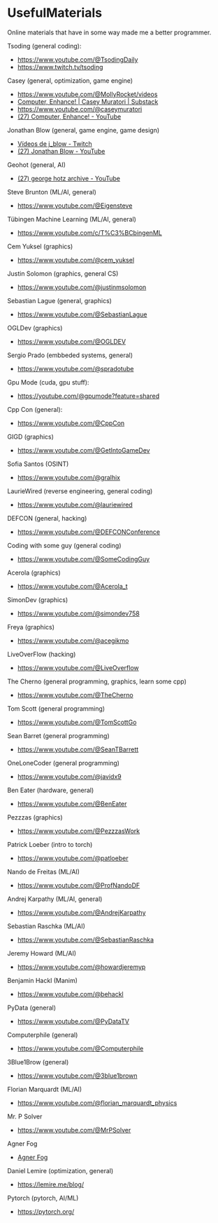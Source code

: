 # UsefulMaterials
Online materials that have in some way made me a better programmer.

Tsoding (general coding):
- https://www.youtube.com/@TsodingDaily
- https://www.twitch.tv/tsoding

Casey (general, optimization, game engine) 
- https://www.youtube.com/@MollyRocket/videos
- [Computer, Enhance! | Casey Muratori | Substack](https://www.computerenhance.com/)
- https://www.youtube.com/@caseymuratori
- [(27) Computer, Enhance! - YouTube](https://www.youtube.com/@computerenhance2980)

Jonathan Blow (general, game engine, game design) 
- [Vídeos de j_blow - Twitch](https://www.twitch.tv/j_blow/videos)
- [(27) Jonathan Blow - YouTube](https://www.youtube.com/@jblow888)

Geohot (general, AI)
- [(27) george hotz archive - YouTube](https://www.youtube.com/@geohotarchive)

Steve Brunton (ML/AI, general)
- https://www.youtube.com/@Eigensteve

Tübingen Machine Learning (ML/AI, general)
- https://www.youtube.com/c/T%C3%BCbingenML

Cem Yuksel (graphics)
- https://www.youtube.com/@cem_yuksel

Justin Solomon (graphics, general CS)
- https://www.youtube.com/@justinmsolomon

Sebastian Lague (general, graphics)
- https://www.youtube.com/@SebastianLague

OGLDev (graphics) 
- https://www.youtube.com/@OGLDEV

Sergio Prado (embbeded systems, general) 
- https://www.youtube.com/@spradotube

Gpu Mode (cuda, gpu stuff):
- https://youtube.com/@gpumode?feature=shared

Cpp Con (general):
- https://www.youtube.com/@CppCon

GIGD (graphics)
- https://www.youtube.com/@GetIntoGameDev

Sofia Santos (OSINT)
- https://www.youtube.com/@gralhix

LaurieWired (reverse engineering, general coding) 
- https://www.youtube.com/@lauriewired

DEFCON (general, hacking)
- https://www.youtube.com/@DEFCONConference

Coding with some guy (general coding) 
- https://www.youtube.com/@SomeCodingGuy

Acerola (graphics)
- https://www.youtube.com/@Acerola_t

SimonDev (graphics)
- https://www.youtube.com/@simondev758

Freya (graphics)
- https://www.youtube.com/@acegikmo

LiveOverFlow (hacking)
- https://www.youtube.com/@LiveOverflow

The Cherno (general programming, graphics, learn some cpp)
- https://www.youtube.com/@TheCherno

Tom Scott (general programming)
- https://www.youtube.com/@TomScottGo

Sean Barret (general programming)
- https://www.youtube.com/@SeanTBarrett

OneLoneCoder (general programming)
- https://www.youtube.com/@javidx9

Ben Eater (hardware, general) 
- https://www.youtube.com/@BenEater

Pezzzas (graphics)
- https://www.youtube.com/@PezzzasWork

Patrick Loeber (intro to torch)
 - https://www.youtube.com/@patloeber

Nando de Freitas (ML/AI)
- https://www.youtube.com/@ProfNandoDF

Andrej Karpathy (ML/AI, general)
- https://www.youtube.com/@AndrejKarpathy

Sebastian Raschka (ML/AI)
- https://www.youtube.com/@SebastianRaschka

Jeremy Howard (ML/AI)
- https://www.youtube.com/@howardjeremyp

Benjamin Hackl (Manim)
- https://www.youtube.com/@behackl

PyData (general)
- https://www.youtube.com/@PyDataTV

Computerphile (general)
- https://www.youtube.com/@Computerphile

3Blue1Brow (general)
- https://www.youtube.com/@3blue1brown

Florian Marquardt (ML/AI)
- https://www.youtube.com/@florian_marquardt_physics

Mr. P Solver
- https://www.youtube.com/@MrPSolver

Agner Fog 
- [Agner Fog](https://www.agner.org/)

Daniel Lemire (optimization, general)
- https://lemire.me/blog/

Pytorch (pytorch, AI/ML)
- https://pytorch.org/
